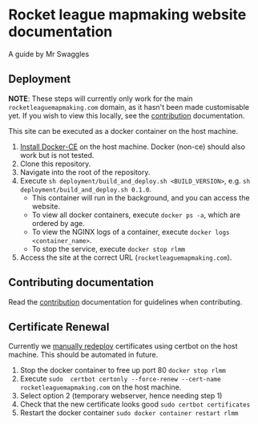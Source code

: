 # Rocket league mapmaking website documentation
A guide by Mr Swaggles

## Deployment
**NOTE**: These steps will currently only work for the main `rocketleaguemapmaking.com` domain, as it hasn't been made 
customisable yet. If you wish to view this locally, see the [contribution](./docs/more/contribute.md) documentation.

This site can be executed as a docker container on the host machine.
1. [Install Docker-CE](https://docs.docker.com/engine/install/) on the host machine. Docker (non-ce) should also work but is not tested.
2. Clone this repository.
3. Navigate into the root of the repository.
4. Execute `sh deployment/build_and_deploy.sh <BUILD_VERSION>`, e.g. `sh deployment/build_and_deploy.sh 0.1.0`.
    - This container will run in the background, and you can access the website.
    - To view all docker containers, execute `docker ps -a`, which are ordered by age.
    - To view the NGINX logs of a container, execute `docker logs <container_name>`.
    - To stop the service, execute `docker stop rlmm`
6. Access the site at the correct URL (`rocketleaguemapmaking.com`).

## Contributing documentation
Read the [contribution](./docs/more/contribute.md) documentation for guidelines when contributing.

## Certificate Renewal
Currently we [manually redeploy](https://certbot.eff.org/docs/using.html#renewing-certificates) certificates using certbot on the host machine. This should be automated in future.  
1. Stop the docker container to free up port 80 `docker stop rlmm`
2. Execute `sudo  certbot certonly --force-renew --cert-name rocketleaguemapmaking.com` on the host machine.
3. Select option 2 (temporary webserver, hence needing step 1)
4. Check that the new certificate looks good `sudo certbot certificates`
5. Restart the docker container `sudo docker container restart rlmm`
